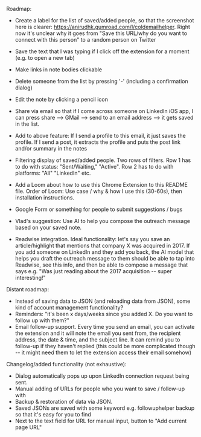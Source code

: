 Roadmap:
- Create a label for the list of saved/added people, so that the screenshot here is clearer: https://anirudhk.gumroad.com/l/coldemailhelper. Right now it's unclear why it goes from "Save this URL/why do you want to connect with this person" to a random person on Twitter

- Save the text that I was typing if I click off the extension for a moment (e.g. to open a new tab)

- Make links in note bodies clickable

- Delete someone from the list by pressing '-' (including a confirmation dialog)
- Edit the note by clicking a pencil icon

- Share via email so that if I come across someone on LinkedIn iOS app, I can press share --> GMail --> send to an email address --> it gets saved in the list.
- Add to above feature: If I send a profile to this email, it just saves the profile. If I send a post, it extracts the profile and puts the post link and/or summary in the notes

- Filtering display of saved/added people. Two rows of filters. Row 1 has to do with status: "Sent/Waiting," "Active". Row 2 has to do with platforms: "All" "LinkedIn" etc.
 
- Add a Loom about how to use this Chrome Extension to this README file. Order of Loom: Use case / why & how I use this (30-60s), then installation instructions.
- Google Form or something for people to submit suggestions / bugs

- Vlad's suggestion: Use AI to help you compose the outreach message based on your saved note.

- Readwise integration. Ideal functionality: let's say you save an article/highlight that mentions that company X was acquired in 2017. If you add someone on LinkedIn and they add you back, the AI model that helps you draft the outreach message to them should be able to tap into Readwise, see this info, and then be able to compose a message that says e.g. "Was just reading about the 2017 acquisition -- super interesting!"


Distant roadmap:
- Instead of saving data to JSON (and reloading data from JSON), some kind of account management functionality?
- Reminders: "it's been x days/weeks since you added X. Do you want to follow up with them?"
- Email follow-up support. Every time you send an email, you can activate the extension and it will note the email you sent from, the recipient address, the date & time, and the subject line. It can remind you to follow-up if they haven't replied (this could be more complicated though -- it might need them to let the extension access their email somehow)

Changelog/added functionality (not exhaustive):
- Dialog automatically pops up upon LinkedIn connection request being sent.
- Manual adding of URLs for people who you want to save / follow-up with
- Backup & restoration of data via JSON.
- Saved JSONs are saved with some keyword e.g. followuphelper backup so that it's easy for you to find
- Next to the text field for URL for manual input, button to "Add current page URL"
